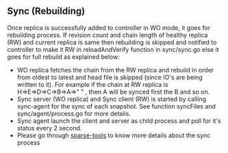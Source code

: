 ## Sync (Rebuilding)

Once replica is successfully added to controller in WO mode, it goes for rebuilding process. If revision count and chain length of healthy replica (RW) and current replica is same then rebuilding is skipped and notified to controller to make it RW in reloadAndVerify function in sync/sync.go else it goes for full rebuild as explained below:

- WO replica fetches the chain from the RW replica and rebuild in order from oldest to latest and head file is skipped (since IO's are being written to it). For example if the chain at RW replica is H=>E=>D=>C=>B=>A=>" " , then A will be synced first the B and so on.
- Sync server (WO replica) and Sync client (RW) is started by calling sync-agent for the sync of each snapshot. See function syncFiles and sync/agent/process.go for more details.
- Sync agent launch the client and server as child process and poll for it's status every 2 second.
- Please go through [sparse-tools]([https://github.com/openebs/sparse-tools](https://github.com/openebs/sparse-tools)) to know more details about the sync process 



